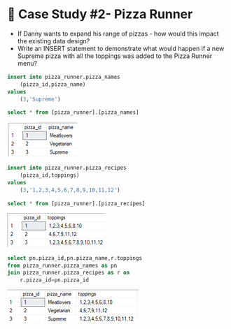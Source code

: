 # :pizza: Case Study #2- Pizza Runner

- If Danny wants to expand his range of pizzas - how would this impact the existing data design? 
- Write an INSERT statement to demonstrate what would happen if a new Supreme pizza with all the toppings was added to the Pizza Runner menu?

````sql
insert into pizza_runner.pizza_names
	(pizza_id,pizza_name)
values
	(3,'Supreme')
````

````sql
select * from [pizza_runner].[pizza_names]
````

![image](https://github.com/IshaBhardwaj15/8-Week-SQL-Challenge/blob/main/Case%20Study%20%232-Pizza%20Runner/ss/Screenshot%20(30).png)

````sql
insert into pizza_runner.pizza_recipes
	(pizza_id,toppings)
values
	(3,'1,2,3,4,5,6,7,8,9,10,11,12')
````

````sql
select * from [pizza_runner].[pizza_recipes]
````

![image](https://github.com/IshaBhardwaj15/8-Week-SQL-Challenge/blob/main/Case%20Study%20%232-Pizza%20Runner/ss/Screenshot%20(31).png)

````sql
select pn.pizza_id,pn.pizza_name,r.toppings
from pizza_runner.pizza_names as pn
join pizza_runner.pizza_recipes as r on
	r.pizza_id=pn.pizza_id
````

![image](https://github.com/IshaBhardwaj15/8-Week-SQL-Challenge/blob/main/Case%20Study%20%232-Pizza%20Runner/ss/Screenshot%20(32).png)
